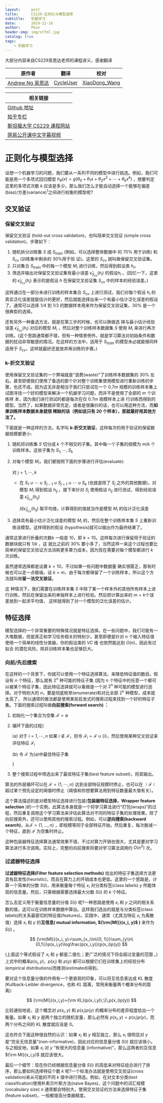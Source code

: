 ```yaml
---
layout:     post
title:      CS229-正则化与模型选择
subtitle:   机器学习
date:       2019-12-16
author:     Pkun
header-img: img/stfml.jpg
catalog: true
tags:
    - 机器学习
---
```



大部分内容来自CS229吴恩达老师的课程讲义，感谢翻译

| 原作者 | 翻译 | 校对 |
| --- | --- | --- |
| [Andrew Ng  吴恩达](http://www.andrewng.org/) | [CycleUser](https://www.zhihu.com/people/cycleuser/columns) | [XiaoDong_Wang](https://github.com/Dongzhixiao) |


|相关链接|
|---|
|[Github 地址](https://github.com/Kivy-CN/Stanford-CS-229-CN)|
|[知乎专栏](https://zhuanlan.zhihu.com/MachineLearn)|
|[斯坦福大学 CS229 课程网站](http://cs229.stanford.edu/)|
|[网易公开课中文字幕视频](http://open.163.com/movie/2008/1/M/C/M6SGF6VB4_M6SGHFBMC.html)|

# 正则化与模型选择

设想一个机器学习的问题，我们要从一系列不同的模型中进行挑选。例如，我们可能是用一个多项式回归模型  $h_\theta (x)=g(\theta_0+\theta_1x+\theta_2x^2+\cdots+\theta_kx^k)$ ，想要判定这里的多项式次数 $k$ 应该是多少。那么我们怎么才能自动选择一个能够在偏差 (bias)/方差(variance)$^1$之间进行权衡的模型呢?

## 交叉验证

### 保留交叉验证

保留交叉验证 (hold-out cross validation)，也叫简单交叉验证 (simple cross validation)，步骤如下：

1. 随机拆分训练集 $S$ 成 $S_{train}$ (例如，可以选择整体数据中 的 70% 用于训练) 和 $S_{cv}$ (训练集中剩余的 30%用于验 证)。这里的 $S_{cv}$ 就叫做保留交叉验证集。 
2. 只对集合 $S_{train}$ 中的每一个模型 $M_i$ 进行训练，然后得到假设类 $h_i$。 
3. 筛选并输出对保留交叉验证集有最小误差 $\hat\epsilon_{S_{cv}}(h_i)$ 的假设$h_i$ 。(回忆一下，这里的 $\hat\epsilon_{S_{cv}}(h_i)$ 表示的是假设 $h$ 在保留交叉验证集 $S_{cv}$ 中的样本的经验误差。) 

这样通过在一部分未进行训练的样本集合 $S_{cv}$ 上进行测试，我们对每个假设 $h_i$ 的真实泛化误差就能估计的更好，然后就能选择出来一个有最小估计泛化误差的假设了。通常可以选择 1/4 到 1/3 的数据样本用来作为保留交叉验证集，30% 是一个很典型的选择。

还有另外一种备选方法，就是在第三步的时候，也可以换做选 择与最小估计经验误差 $\hat\epsilon_{S_{cv}}(h_i)$ 对应的模型 $M_i$ ，然后对整个训练样本数据集 $S$ 使用 $M_i$ 来进行再次训练。(这个思路通常都不错，但有一种情景例外，就是学习算法对初始条件和数据的扰动非常敏感的情况。在这样的方法中，适用于 $S_{train}$ 的模型未必就能够同样适用于 $S_{cv}$，这样就最好还是放弃再训练的步骤。) 

### k-折交叉验证

使用保留交叉验证集的一个弊端就是“浪费(waste)”了训练样本数据集的 30% 左右。甚至即便我们使用了备选的那个针对整个训练集使用模型进行重新训练的步骤，也还不成，因为这无非是相当于我们只尝试在一个 $0.7m$ 规模的训练样本集上试图寻找一个好的模型来解决一个机器学习问题，而并不是使用了全部的 $m$ 个训练样 本，因为我们进行测试的都是每次在仅 $0.7m$ 规模样本上进 行训练而得到的模型。当然了，如果数据非常充足，或者是很廉价的话，也可以用这种方法，而**如果训练样本数据本身就很 稀缺的话（例如说只有 20 个样本），那就最好用其他方法了。** 

下面就是一种这样的方法，名字叫 **k-折交叉验证**，这样每次的用于验证的保留数据规模都更小:  

1. 随机将训练集 $S$ 切分成 $k$ 个不相交的子集。其中每一个子集的规模为 $m/k$ 个训练样本。这些子集为 $S_1,\cdots,S_k$

2. 对每个模型 $M_i$，我们都按照下面的步骤进行评估(evaluate):

   对 $j=1,\cdots,k$ 

   - 在 $S_1\cup\cdots\cup S_{j-1}\cup S_{j+1}\cup\cdots\cup S_k$ (也就是除了 $S_j$ 之外的其他数据)，对模型 $M_i$ 得到假设 $h_{ij}$ 。接下来针对 $S_j$ 使用假设 $h_{ij}$ 进行测试，得到经验误差 $\hat\epsilon_{S_{cv}}(h_{ij})$ 

     对$\hat\epsilon_{S_{cv}}(h_{ij})$ 取平均值，计算得到的值就当作是模型 $M_i$ 的估计泛化误差

3. 选择具有最小估计泛化误差的模型 $M_i$ 的，然后在整个训练样本集 $S$ 上重新训练该模型。这样得到的假设 (hypothesis)就可以输出作为最终结果了。  

通常这里进行折叠的次数$k$ 一般是 10，即 $k = 10$。这样每次进行保留用于验证的数据块就只有 $1/k$ ，这 就比之前的 30% 要小多了，当然这样一来这个过程也要比简单的保留交叉验证方法消耗更多算力成本，因为现在需要对每个模型都进行 $k$ 次训练。 

虽然通常选择都是设置 $k = 10$，不过如果一些问题中数据量 确实很匮乏，那有时候也可以走一点极端，设 $k = m$，由于每次都保留了一个训练样本，所以这个方法就叫做**留一法交叉验证**。

这 种情况下，我们需要在训练样本集 $S$ 中除了某一个样本外的其他所有样本上进行训练，然后在保留出来的单独样本上进行检验。然后把计算出来的 $m = k$个误差放到一起求平均值， 这样就得到了对一个模型的泛化误差的估计。

## 特征选择

模型选择的一个非常重要的特殊情况就是特征选择。在一些问题中，我们可能有一大堆数据，但是真正和学习任务相关的特别少。甚至即便是针对 $n$ 个输入特征值使用一个简单的线性分类器，你的假设类的 $VC$ 维 也依然能达到 $O(n)$，因此有过拟合 的潜在风险，除非训练样本集也足够巨大。 

### 向前/先后搜索

在这样的一个背景下，你就可以使用一个特征选择算法，来降低特征值的数目。假设有 $n$ 个特征，那么就有 $2^n$ 种可能的特征子集 (因为 $n$ 个特征中的任意一个都可以被某个特征子集，因此特征选择就可以看做是一个对 $2^n$ 种可能的模型进行选择。对于特别大的 $n$，要是彻底枚举(enumerate)和对比全部 $2^n$ 种模型，成本就太高了， 所以通常的做法都是使用某些启发式的搜索过程来找到一个好的特征子集。下面的搜索过程叫做**向前搜索(forward search) ：**

1. 初始化一个集合为空集 $\mathcal F=\emptyset$

2. 循环下面的过程{

   (a) 对于 $i=1,\cdots,n$ 如果 $i\notin \mathcal F$，则令 $\mathcal F_i=\mathcal F\cup \{i\}$，然后使用某种交叉验证来评估特征 $\mathcal F_i$ 

   (b) 令 $\mathcal F$ 为(a)中最佳特征子集

   }

3. 整个搜索过程中筛选出来了最佳特征子集(best feature subset)，将其输出。 

算法的外层循环可以在 $\mathcal F=\{1,\cdots,n\}$ 达到全部特征规模时停止，也可以在 $\mid \mathcal F \mid$ 超过某个预先设定的阈值时停止（阈值和你想要算法用到特征数量最大值有关）。

这个算法描述的是对模型特征选择进行包装(**包装器特征选择，Wrapper feature selection** )的一个实例，此算法本身就是一个将学习算法进行“打包(wraps)”的过程，然后重复调用这个学习算法来评估此算法对不同的特征子集的处理效果。除了向前搜索外，还可以使用其他的搜索过程。例如，可以**逆向搜索(backward search)**，从$\mathcal F = \{1, ..., n\}$ ，即规模等同于全部特征开始，然后重复，每次删减一个特征，直到 $\mathcal F$ 为空集时终止。 

这种包装器特征选择算法通常效果不错，不过对算力开销也很大，尤其是要对学习算法进行多次调用。实际上，完整的向前搜索将要对学习算法调用约 $O(n^2)$ 次。 

### 过滤器特征选择

**过滤器特征选择(Filter feature selection methods)** 给出的特征子集选择方法更具有启发性(heuristic)，而且在算力上的开销成本也更低。这里的一个思路是，计算一个简单的分数 $S(i)$，用来衡量每个特征 $x_i$ 对分类标签(class labels) $y$ 所能体现的信息量。然后，只需根据需要选择最大分数 $S(i)$ 的 $k$ 个特征。 

怎么去定义用于衡量信息量的分值 $S(i)$ 呢?一种思路是使用 $x_i$ 和 $y$ 之间的相关系数的值，这可以在训练样本数据中算出。这样我们选出的就是与分类标签(class labels)的关系最密切的特征值(features)。实践中，通常（尤其当特征 $x_i$ 为离散值）选择 $x_i$ 和 $y$ 的**互信息( mutual information, ${\rm{MI}}(x_i, y)$ )** 来作为 $S(i)$ 。 

$$
{\rm{MI}}(x_i, y)=\sum_{x_i\in\{0, 1\}}\sum_{y\in\{0,1\}}p(x_i,y)\log\frac{p(x_i,y)}{p(x_i)p(y)}
$$

(上面这个等式假设了 $x_i$ 和 $y$ 都是二值化；更广泛的情况下将会超过变量的范围 。)上式中的概率$p(x_i,y)$，$p(x_i)$ 和 $p(y)$ 都可以根据它们在训练集上的经验分布(empirical distributions)而推测(estimated)得到。 

要对这个信息量分值的作用有一个更直观的印象，可以将互信息表达成 $KL$ 散度(Kullback-Leibler divergence，也称 $KL$ 距离，常用来衡量两个概率分布的距离): 

$$
{\rm{MI}}(x_i,y)={\rm KL}(p(x_i,y)\,\|\,p(x_i)p(y))
$$

比较通俗地说，这个概念对 $p(x_i,y)$ 和 $p(x_i)p(y)$ 的概率分布的差异程度给出一个衡量。如果 $x_i$ 和 $y$ 是两个独立的随机变量，那么必然有 $p(x_i, y) = p(x_i)p(y)$，而两个分布之间的 $KL$ 散度就应该是 $0$。

这也符合下面这种很自然的认识：如果 $x_i$ 和 $y$ 相互独立，那么 $x_i$ 很明显对 $y$ 是“完全无信息量”(non-informative)，因此对应的信息量分值 $S(i)$ 就应该很小。与之相反地，如果 $x_i$ 对 $y$ “有很大的信息量 (informative)”，那么这两者的互信息 ${\rm MI}(x_i,y)$ 就应该很大。  

最后一个细节：现在你已经根据信息量分值 $S(i)$ 的高低来对特征组合进行了排序，那么要如何选择特征个数 $k$ 呢?一个标准办法就是使用交叉验证(cross validation)来从可能的不同 $k$ 值中进行筛选。例如，在对文本分类(text classification)使用朴素贝叶斯方法(naive Bayes)，这个问题中的词汇规模(vocabulary size) $n$ 通常都会特别大，使用交叉验证的方法来选择特征子集(feature subset)，一般都提高分类器精度。 

